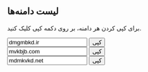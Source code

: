<!DOCTYPE html>
<html lang="fa">
<head>
    <meta charset="UTF-8">
    <title>لیست دامنه‌ها</title>
</head>
<body>
    <h2>لیست دامنه‌ها</h2>
    <p>برای کپی کردن هر دامنه، بر روی دکمه کپی کلیک کنید.</p>
    <div>
        <input type="text" value="dmgmbkd.ir" id="domain1">
        <button onclick="copyToClipboard('domain1')">کپی</button>
    </div>
    <div>
        <input type="text" value="mvkbjb.com" id="domain2">
        <button onclick="copyToClipboard('domain2')">کپی</button>
    </div>
    <div>
        <input type="text" value="mdmkvkd.net" id="domain3">
        <button onclick="copyToClipboard('domain3')">کپی</button>
    </div>
    <script>
    function copyToClipboard(elementId) {
        var copyText = document.getElementById(elementId);
        copyText.select();
        document.execCommand("copy");
    }
    </script>
</body>
</html>
